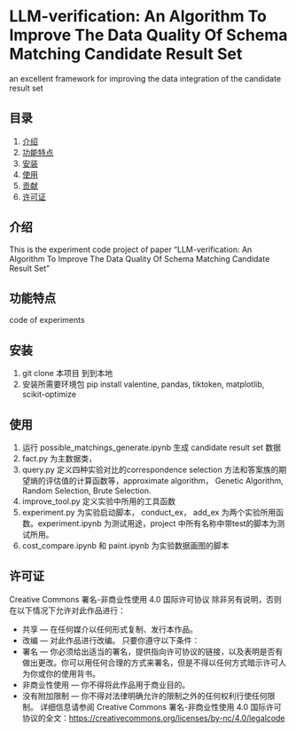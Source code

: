 # LLM-verification: An Algorithm To Improve The Data Quality Of Schema Matching Candidate Result Set
an excellent framework for improving the data integration of the candidate result set

## 目录
1. [介绍](#介绍)
2. [功能特点](#功能特点)
3. [安装](#安装)
4. [使用](#使用)
5. [贡献](#贡献)
6. [许可证](#许可证)

## 介绍

This is the experiment code project of paper “LLM-verification: An Algorithm To Improve The Data Quality Of Schema Matching Candidate Result Set”

## 功能特点

code of experiments

## 安装
1. git clone 本项目 到到本地
2. 安装所需要环境包 pip install valentine, pandas, tiktoken, matplotlib,  scikit-optimize

## 使用
1. 运行 possible_matchings_generate.ipynb 生成 candidate result set 数据
2. fact.py 为主数据类，
3. query.py 定义四种实验对比的correspondence selection 方法和答案族的期望熵的评估值的计算函数等，approximate algorithm， Genetic Algorithm, Random Selection, Brute Selection.
4. improve_tool.py 定义实验中所用的工具函数
5. experiment.py 为实验启动脚本， conduct_ex， add_ex 为两个实验所用函数。experiment.ipynb 为测试用途，project 中所有名称中带test的脚本为测试所用。
6. cost_compare.ipynb 和 paint.ipynb 为实验数据画图的脚本

## 许可证
Creative Commons 署名-非商业性使用 4.0 国际许可协议
除非另有说明，否则在以下情况下允许对此作品进行：
- 共享 — 在任何媒介以任何形式复制、发行本作品。
- 改编 — 对此作品进行改编。
只要你遵守以下条件：
- 署名 — 你必须给出适当的署名，提供指向许可协议的链接，以及表明是否有做出更改。你可以用任何合理的方式来署名，但是不得以任何方式暗示许可人为你或你的使用背书。
- 非商业性使用 — 你不得将此作品用于商业目的。
- 没有附加限制 — 你不得对法律明确允许的限制之外的任何权利行使任何限制。
详细信息请参阅 Creative Commons 署名-非商业性使用 4.0 国际许可协议的全文：https://creativecommons.org/licenses/by-nc/4.0/legalcode

